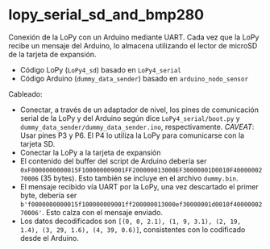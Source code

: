 # lopy_serial_sd_and_bmp280

Conexión de la LoPy con un Arduino mediante UART. Cada vez que la LoPy recibe un mensaje del Arduino, lo almacena utilizando el lector de microSD de la tarjeta de expansión.

- Código LoPy (`LoPy4_sd`) basado en `LoPy4_serial`
- Código Arduino (`dummy_data_sender`) basado en `arduino_nodo_sensor`

Cableado:
- Conectar, a través de un adaptador de nivel, los pines de comunicación serial de la LoPy y del Arduino según dice `LoPy4_serial/boot.py` y `dummy_data_sender/dummy_data_sender.ino`, respectivamente. *CAVEAT*: Usar pines P3 y P6. El P4 lo utiliza la LoPy para comunicarse con la tarjeta SD.
- Conectar la LoPy a la tarjeta de expansión
- El contenido del buffer del script de Arduino debería ser `0xF0000000000015F100000009001FF200000013000EF30000001D0010F4000000270006` (35 bytes). Esto también se incluye en el archivo `dummy.bin`.
- El mensaje recibido vía UART por la LoPy, una vez descartado el primer byte, debería ser `b'f0000000000015f100000009001ff200000013000ef30000001d0010f4000000270006'`. Esto calza con el mensaje enviado.
- Los datos decodificados son `[(0, 0, 2.1), (1, 9, 3.1), (2, 19, 1.4), (3, 29, 1.6), (4, 39, 0.6)]`, consistentes con lo codificado desde el Arduino.
